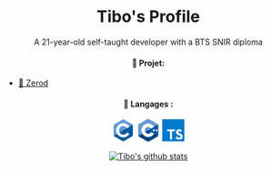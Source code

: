 <h1 align="center">  Tibo's Profile </h1> 
<div align="center">
<p>A 21-year-old self-taught developer with a BTS SNIR diploma</p>

<h4>🔭 Projet: </h4>

<div align="left">
<ul>
    <li><a href="https://github.com/zerod-rp">🐌 Zerod</a></li>
</ul>
</div>

<h4>🧠 Langages :</h4>
<p>
<a> <img src="https://raw.githubusercontent.com/devicons/devicon/master/icons/c/c-original.svg" alt="c" width="40" height="40"/> </a> 
<a> <img src="https://raw.githubusercontent.com/devicons/devicon/master/icons/cplusplus/cplusplus-original.svg" alt="cplusplus" width="40" height="40"/> </a>
<a> <img src="https://raw.githubusercontent.com/devicons/devicon/master/icons/typescript/typescript-original.svg" alt="typescript" width="40" height="40"/> </a>
</p>

[![Tibo's github stats](https://github-readme-stats-i20hs-projects.vercel.app/api?username=i20h)](https://github.com/anuraghazra/github-readme-stats)
</div>